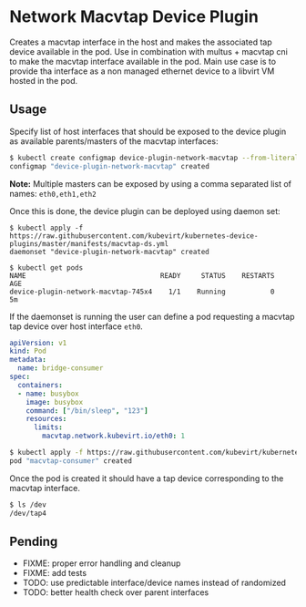 # Network Macvtap Device Plugin

Creates a macvtap interface in the host and makes the associated tap device
available in the pod. Use in combination with multus + macvtap cni to make the
macvtap interface available in the pod. Main use case is to provide tha
interface as a non managed ethernet device to a libvirt VM hosted in the pod.


## Usage

Specify list of host interfaces that should be exposed to the device plugin as
available parents/masters of the macvtap interfaces:

```bash
$ kubectl create configmap device-plugin-network-macvtap --from-literal=masters="eth0"
configmap "device-plugin-network-macvtap" created
```

**Note:** Multiple masters can be exposed by using a comma separated list of
names: `eth0,eth1,eth2`

Once this is done, the device plugin can be deployed using daemon set:

```
$ kubectl apply -f https://raw.githubusercontent.com/kubevirt/kubernetes-device-plugins/master/manifests/macvtap-ds.yml
daemonset "device-plugin-network-macvtap" created

$ kubectl get pods
NAME                                 READY     STATUS    RESTARTS   AGE
device-plugin-network-macvtap-745x4    1/1    Running           0    5m
```

If the daemonset is running the user can define a pod requesting a macvtap tap
device over host interface `eth0`.

```yaml
apiVersion: v1
kind: Pod
metadata:
  name: bridge-consumer
spec:
  containers:
  - name: busybox
    image: busybox
    command: ["/bin/sleep", "123"]
    resources:
      limits:
        macvtap.network.kubevirt.io/eth0: 1
```

```bash
$ kubectl apply -f https://raw.githubusercontent.com/kubevirt/kubernetes-device-plugins/master/examples/macvtap-consumer.yml
pod "macvtap-consumer" created
```

Once the pod is created it should have a tap device corresponding to the macvtap
interface.

```bash
$ ls /dev
/dev/tap4
```

## Pending

* FIXME: proper error handling and cleanup
* FIXME: add tests
* TODO: use predictable interface/device names instead of randomized
* TODO: better health check over parent interfaces